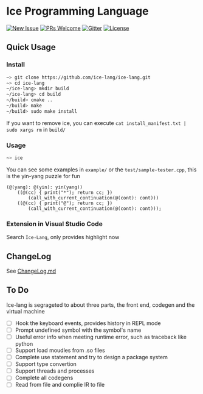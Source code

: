 # Ice Programming Language

[![New Issue](https://img.shields.io/badge/request-new%20features-blue.svg)](https://github.com/ice-lang/ice/issues/new)
[![PRs Welcome](https://img.shields.io/badge/PRs-welcome-brightgreen.svg?style=flat-square)](https://github.com/ice-lang/ice/compare)
[![Gitter](https://badges.gitter.im/JoinChat.svg)](https://gitter.im/ice-lang)
[![License](https://img.shields.io/github/license/MU001999/ice.svg)](https://github.com/ice-lang/ice)

## Quick Usage

### Install

```bash
~> git clone https://github.com/ice-lang/ice-lang.git
~> cd ice-lang
~/ice-lang> mkdir build
~/ice-lang> cd build
~/build> cmake ..
~/build> make
~/build> sudo make install
```

If you want to remove ice, you can execute `cat install_manifest.txt | sudo xargs rm` in `build/`

### Usage

```bash
~> ice
```

You can see some examples in `example/` or the `test/sample-tester.cpp`, this is the yin-yang puzzle for fun

```
(@(yang): @(yin): yin(yang))
    ((@(cc) { print("*"); return cc; })
        (call_with_current_continuation(@(cont): cont)))
    ((@(cc) { print("@"); return cc; })
        (call_with_current_continuation(@(cont): cont)));
```

### Extension in Visual Studio Code

Search `Ice-Lang`, only provides highlight now

## ChangeLog

See [ChangeLog.md](ChangeLog.md)

## To Do

Ice-lang is segrageted to about three parts, the front end, codegen and the virtual machine

+ [ ] Hook the keyboard events, provides history in REPL mode
+ [ ] Prompt undefined symbol with the symbol's name
+ [ ] Useful error info when meeting runtime error, such as traceback like python
+ [ ] Support load moudles from .so files
+ [ ] Complete use statement and try to design a package system
+ [ ] Support type convertion
+ [ ] Support threads and processes
+ [ ] Complete all codegens
+ [ ] Read from file and complie IR to file
